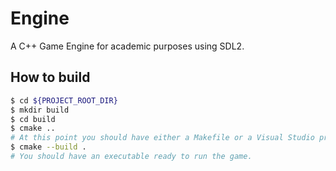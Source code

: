# Engine

A C++ Game Engine for academic purposes using SDL2.

## How to build

```sh
$ cd ${PROJECT_ROOT_DIR}
$ mkdir build
$ cd build
$ cmake ..
# At this point you should have either a Makefile or a Visual Studio project.
$ cmake --build .
# You should have an executable ready to run the game.
```
